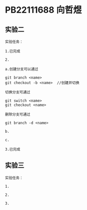 # PB22111688 向哲煜

## 实验二

    实验任务：

    1.已完成

    2.

    a.创建分支可以通过

```git
git branch <name>
git checkout -b <name>  //创建并切换
```

    切换分支可通过

```git
git switch <name>
git checkout <name>
```

    删除分支可通过

```git
git branch -d <name>
```

    b.

    c.

    3.已完成

## 实验三

    实验任务：

    1.

    2.

    3.
